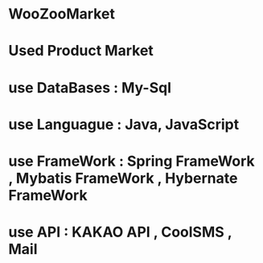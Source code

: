 # WooZooMarket
# Used Product Market 


# use DataBases : My-Sql
# use Languague : Java, JavaScript
# use FrameWork : Spring FrameWork , Mybatis FrameWork , Hybernate FrameWork
# use API       : KAKAO API , CoolSMS , Mail
